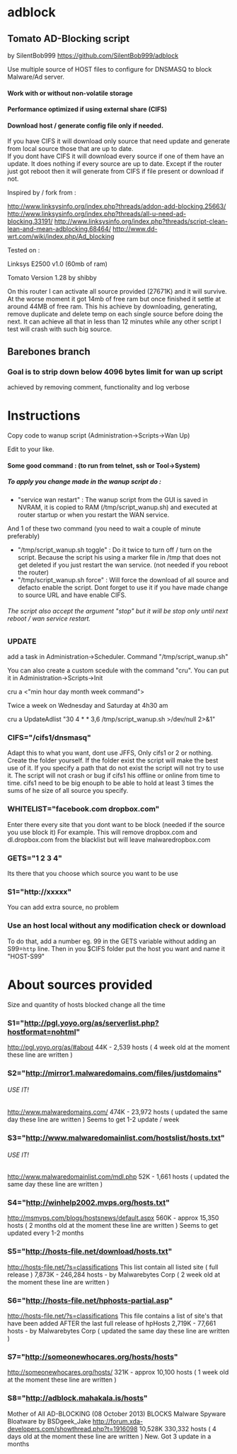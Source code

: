 adblock
=======
##  Tomato AD-Blocking script
by SilentBob999 https://github.com/SilentBob999/adblock


Use multiple source of HOST files to configure for DNSMASQ to block Malware/Ad server.

#### Work with or without non-volatile storage

#### Performance optimized if using external share (CIFS)

#### Download host / generate config file only if needed.  
If you have CIFS it will download only source that need update and generate from local source those that are up to date.  
If you dont have CIFS it will download every source if one of them have an update.
It does nothing if every source are up to date. Except if the router just got reboot then it will generate from CIFS if file present or download if not.


Inspired by / fork from :

  http://www.linksysinfo.org/index.php?threads/addon-add-blocking.25663/
  http://www.linksysinfo.org/index.php?threads/all-u-need-ad-blocking.33191/
  http://www.linksysinfo.org/index.php?threads/script-clean-lean-and-mean-adblocking.68464/
  http://www.dd-wrt.com/wiki/index.php/Ad_blocking


Tested on :

  Linksys E2500 v1.0 (60mb of ram)
  
  Tomato Version 1.28 by shibby
  
  On this router I can activate all source provided (27671K) and it will survive. 
  At the worse moment it got 14mb of free ram but once finished it settle at around 44MB of free ram. 
  This his achieve by downloading, generating, remove duplicate and delete temp on each single source before doing the next. 
  It can achieve all that in less than 12 minutes while any other script I test will crash with such big source.
  
 
## Barebones branch
### Goal is to strip down below 4096 bytes limit for wan up script
achieved by removing comment, functionality and log verbose





# Instructions
Copy code to wanup script (Administration->Scripts->Wan Up)

Edit to your like.

#### Some good command :  (to run from telnet, ssh or Tool->System)
#####  To apply you change made in the wanup script do :
+ "service wan restart"   :   The wanup script from the GUI is saved in NVRAM, it is copied to RAM (/tmp/script_wanup.sh) and executed at router startup or when you restart the WAN service.
 
And 1 of these two command (you need to wait a couple of minute preferably)
+ "/tmp/script_wanup.sh toggle"   :   Do it twice to turn off / turn on the script. Because the script his using a marker file in /tmp that does not get deleted if you just restart the wan service. (not needed if you reboot the router)
+ "/tmp/script_wanup.sh force"   :   Will force the download of all source and defacto enable the script.  Dont forget to use it if you have made change to source URL and have enable CIFS.


###### The script also accept the argument "stop" but it will be stop only until next reboot / wan service restart.

### UPDATE
add a task in Administration->Scheduler.
 Command "/tmp/script_wanup.sh"
 
You can also create a custom scedule with the command "cru".  You can put it in Administration->Scripts->Init

cru a <unique id> <"min hour day month week command">

Twice a week on Wednesday and Saturday at 4h30 am

cru a UpdateAdlist "30 4 * * 3,6  /tmp/script_wanup.sh >/dev/null 2>&1"


### CIFS="/cifs1/dnsmasq" 
 Adapt this to what you want, dont use JFFS, Only cifs1 or 2 or nothing.
 Create the folder yourself.
 If the folder exist the script will make the best use of it.
 If you specify a path that do not exist the script will not try to use it.
 The script will not crash or bug if cifs1 his offline or online from time to time.
 cifs1 need to be big enouph to be able to hold at least 3 times the sums of he size of all source you specify.
 
### WHITELIST="facebook.com dropbox.com"
 Enter there every site that you dont want to be block (needed if the source you use block it)
 For example. This will remove dropbox.com and dl.dropbox.com from the blacklist but will leave malwaredropbox.com 
 
### GETS="1 2 3 4"
 Its there that you choose which source you want to be use

### S1="http://xxxxx"  
 You can add extra source, no problem

### Use an host local without any modification check or download
  To do that, add a number eg. 99 in the GETS variable without adding an S99=`http` line.
  Then in you $CIFS folder put the host you want and name it "HOST-S99"
  
# About sources provided
Size and quantity of hosts blocked change all the time
### S1="http://pgl.yoyo.org/as/serverlist.php?hostformat=nohtml" 
http://pgl.yoyo.org/as/#about
44K - 2,539 hosts
( 4 week old at the moment these line are written )

### S2="http://mirror1.malwaredomains.com/files/justdomains" 
###### USE IT!
http://www.malwaredomains.com/
474K - 23,972 hosts
( updated the same day these line are written ) Seems to get 1-2 update / week

### S3="http://www.malwaredomainlist.com/hostslist/hosts.txt" 
###### USE IT!
http://www.malwaredomainlist.com/mdl.php
52K - 1,661 hosts
( updated the same day these line are written )

### S4="http://winhelp2002.mvps.org/hosts.txt" 
http://msmvps.com/blogs/hostsnews/default.aspx
560K - approx 15,350 hosts
( 2 months old at the moment these line are written ) Seems to get updated every 1-2 months

### S5="http://hosts-file.net/download/hosts.txt" 
http://hosts-file.net/?s=classifications
This list contain all listed site ( full release )
7,873K - 246,284 hosts - by Malwarebytes Corp
( 2 week old at the moment these line are written )

### S6="http://hosts-file.net/hphosts-partial.asp" 
http://hosts-file.net/?s=classifications
This file contains a list of site's that have been added AFTER the last full release of hpHosts
2,719K - 77,661 hosts - by Malwarebytes Corp
( updated the same day these line are written )

### S7="http://someonewhocares.org/hosts/hosts" 
http://someonewhocares.org/hosts/
321K - approx 10,100 hosts
( 1 week old at the moment these line are written )

### S8="http://adblock.mahakala.is/hosts" 
Mother of All AD-BLOCKING (08 October 2013) BLOCKS Malware Spyware Bloatware by BSDgeek_Jake
http://forum.xda-developers.com/showthread.php?t=1916098
10,528K  330,332 hosts
( 4 days old at the moment these line are written ) New. Got 3 update in a months

